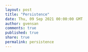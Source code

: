 ```yaml
---
layout: post
title: "Persistence"
date: Thu, 09 Sep 2021 00:00:00 GMT
author: gvensan
comments: true
published: true
share: true
permalink: persistence
---
```

